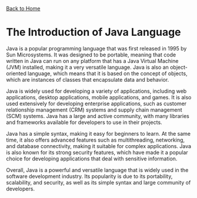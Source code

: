 [Back to Home](../README.md)
# The Introduction of Java Language
Java is a popular programming language 
that was first released in 1995 by Sun Microsystems. 
It was designed to be portable, 
meaning that code written in Java can run 
on any platform that has a Java Virtual Machine (JVM) installed, 
making it a very versatile language. 
Java is also an object-oriented language, 
which means that it is based on the concept of objects, 
which are instances of classes that encapsulate data and behavior.

Java is widely used for developing a variety of applications, 
including web applications, desktop applications, 
mobile applications, and games. 
It is also used extensively for developing enterprise applications, 
such as customer relationship management (CRM) systems 
and supply chain management (SCM) systems. 
Java has a large and active community, 
with many libraries and frameworks available 
for developers to use in their projects.

Java has a simple syntax, making it easy for beginners to learn. 
At the same time, it also offers advanced features such as multithreading,
networking, and database connectivity, making it suitable for complex applications. 
Java is also known for its strong security features, 
which have made it a popular choice for developing applications 
that deal with sensitive information.

Overall, Java is a powerful and versatile language 
that is widely used in the software development industry. 
Its popularity is due to its portability, 
scalability, and security, 
as well as its simple syntax and large community of developers.
